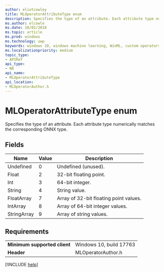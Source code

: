 ```yaml
---
author: eliotcowley
title: MLOperatorAttributeType enum
description: Specifies the type of an attribute. Each attribute type numerically matches the corresponding ONNX type.
ms.author: elcowle
ms.date: 10/02/2018
ms.topic: article
ms.prod: windows
ms.technology: uwp
keywords: windows 10, windows machine learning, WinML, custom operators, MLOperatorAttributeType
ms.localizationpriority: medium
topic_type:
- APIRef
api_type:
- NA
api_name:
- MLOperatorAttributeType
api_location:
- MLOperatorAuthor.h
---
```


# MLOperatorAttributeType enum

Specifies the type of an attribute. Each attribute type numerically matches the corresponding ONNX type.

## Fields

| Name        | Value | Description                            |
|-------------|-------|----------------------------------------|
| Undefined   | 0     | Undefined (unused).                    |
| Float       | 2     | 32-bit floating point.                 |
| Int         | 3     | 64-bit integer.                        |
| String      | 4     | String value.                          |
| FloatArray  | 7     | Array of 32-bit floating point values. |
| IntArray    | 8     | Array of 64-bit integer values.        |
| StringArray | 9     | Array of string values.                |

## Requirements

| | |
|-|-|
| **Minimum supported client** | Windows 10, build 17763 |
| **Header** | MLOperatorAuthor.h |

[!INCLUDE [help](../includes/get-help.md)]
